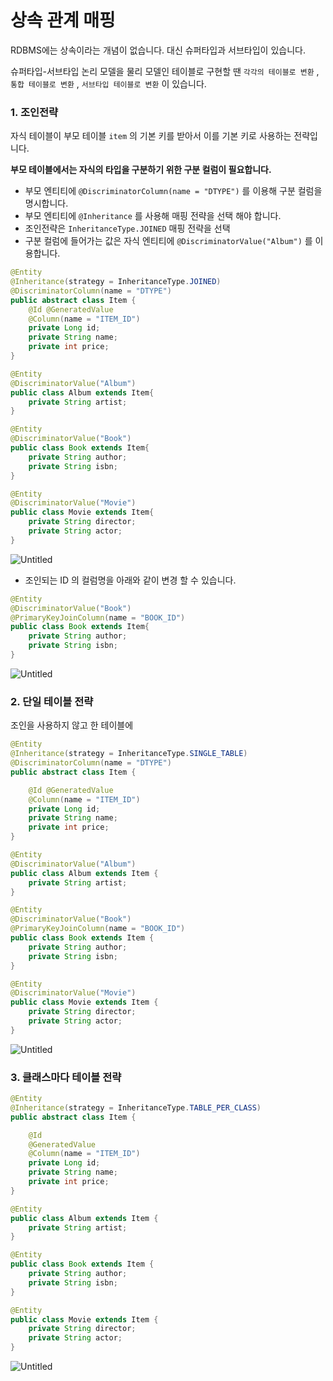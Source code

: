 # 상속 관계 매핑

RDBMS에는 상속이라는 개념이 없습니다. 대신 슈퍼타입과 서브타입이 있습니다.

슈퍼타입-서브타입 논리 모델을 물리 모델인 테이블로 구현할 땐 `각각의 테이블로 변환` , `통합 테이블로 변환` , `서브타입 테이블로 변환` 이 있습니다.

### **1. 조인전략**

자식 테이블이 부모 테이블 `item` 의 기본 키를 받아서 이를 기본 키로 사용하는 전략입니다.

**부모 테이블에서는 자식의 타입을 구분하기 위한 구분 컬럼이 필요합니다.**

- 부모 엔티티에 `@DiscriminatorColumn(name = "DTYPE")` 를 이용해 구분 컬럼을 명시합니다.
- 부모 엔티티에 `@Inheritance` 를 사용해 매핑 전략을 선택 해야 합니다.
- 조인전략은 `InheritanceType.JOINED` 매핑 전략을 선택
- 구분 컬럼에 들어가는 값은 자식 엔티티에 `@DiscriminatorValue("Album")` 를 이용합니다.

```java
@Entity
@Inheritance(strategy = InheritanceType.JOINED)
@DiscriminatorColumn(name = "DTYPE")
public abstract class Item {
    @Id @GeneratedValue
    @Column(name = "ITEM_ID")
    private Long id;
    private String name;
    private int price;
}

@Entity
@DiscriminatorValue("Album")
public class Album extends Item{
    private String artist;
}

@Entity
@DiscriminatorValue("Book")
public class Book extends Item{
    private String author;
    private String isbn;
}

@Entity
@DiscriminatorValue("Movie")
public class Movie extends Item{
    private String director;
    private String actor;
}
```

![Untitled](../image/7/7_1.png)

- 조인되는 ID 의 컬럼명을 아래와 같이 변경 할 수 있습니다.

```java
@Entity
@DiscriminatorValue("Book")
@PrimaryKeyJoinColumn(name = "BOOK_ID")
public class Book extends Item{
    private String author;
    private String isbn;
}
```

![Untitled](../image/7/7_2.png)

### 2. 단일 테이블 전략

조인을 사용하지 않고 한 테이블에

```java
@Entity
@Inheritance(strategy = InheritanceType.SINGLE_TABLE)
@DiscriminatorColumn(name = "DTYPE")
public abstract class Item {

    @Id @GeneratedValue
    @Column(name = "ITEM_ID")
    private Long id;
    private String name;
    private int price;
}

@Entity
@DiscriminatorValue("Album")
public class Album extends Item {
    private String artist;
}

@Entity
@DiscriminatorValue("Book")
@PrimaryKeyJoinColumn(name = "BOOK_ID")
public class Book extends Item {
    private String author;
    private String isbn;
}

@Entity
@DiscriminatorValue("Movie")
public class Movie extends Item {
    private String director;
    private String actor;
}
```

![Untitled](../image/7/7_3.png)

### 3. 클래스마다 테이블 전략

```java
@Entity
@Inheritance(strategy = InheritanceType.TABLE_PER_CLASS)
public abstract class Item {

    @Id
    @GeneratedValue
    @Column(name = "ITEM_ID")
    private Long id;
    private String name;
    private int price;
}

@Entity
public class Album extends Item {
    private String artist;
}

@Entity
public class Book extends Item {
    private String author;
    private String isbn;
}

@Entity
public class Movie extends Item {
    private String director;
    private String actor;
}
```

![Untitled](../image/7/7_4.png)